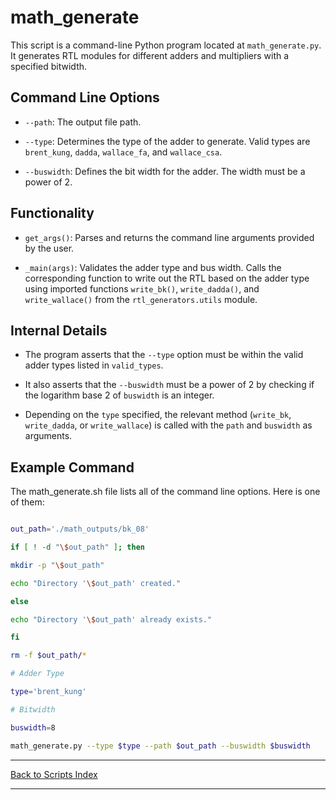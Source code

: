 # math_generate

This script is a command-line Python program located at `math_generate.py`. It generates RTL modules for different adders and multipliers with a specified bitwidth.

## Command Line Options

- `--path`: The output file path.

- `--type`: Determines the type of the adder to generate. Valid types are `brent_kung`, `dadda`, `wallace_fa`, and `wallace_csa`.

- `--buswidth`: Defines the bit width for the adder. The width must be a power of 2.

## Functionality

- `get_args()`: Parses and returns the command line arguments provided by the user.

- `_main(args)`: Validates the adder type and bus width. Calls the corresponding function to write out the RTL based on the adder type using imported functions `write_bk()`, `write_dadda()`, and `write_wallace()` from the `rtl_generators.utils` module.

## Internal Details

- The program asserts that the `--type` option must be within the valid adder types listed in `valid_types`.

- It also asserts that the `--buswidth` must be a power of 2 by checking if the logarithm base 2 of `buswidth` is an integer.

- Depending on the `type` specified, the relevant method (`write_bk`, `write_dadda`, or `write_wallace`) is called with the `path` and `buswidth` as arguments.

## Example Command

The math_generate.sh file lists all of the command line options. Here is one of them:

```bash

out_path='./math_outputs/bk_08'

if [ ! -d "\$out_path" ]; then

mkdir -p "\$out_path"

echo "Directory '\$out_path' created."

else

echo "Directory '\$out_path' already exists."

fi

rm -f $out_path/*

# Adder Type

type='brent_kung'

# Bitwidth

buswidth=8

math_generate.py --type $type --path $out_path --buswidth $buswidth

```

---

[Back to Scripts Index](index.md)

---
